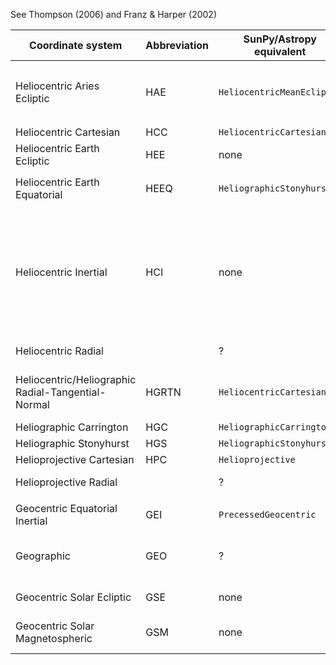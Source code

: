 See Thompson (2006) and Franz & Harper (2002)

| Coordinate system | Abbreviation | SunPy/Astropy equivalent | Notes |
| --- | --- | --- | --- |
| Heliocentric Aries Ecliptic | HAE | `HeliocentricMeanEcliptic` | Use the misleadingly named `HeliocentricTrueEcliptic` if using Astropy version before v3.2 |
| Heliocentric Cartesian | HCC | `HeliocentricCartesian` | |
| Heliocentric Earth Ecliptic | HEE | none | Z=Mean ecliptic north pole, X=Sun-Earth line |
| Heliocentric Earth Equatorial | HEEQ | `HeliographicStonyhurst` | Specify the coordinate using `CartesianRepresentation` |
| Heliocentric Inertial | HCI | none | Z=Solar rotational axis, X=Solar ascending node on ecliptic; Heliocentric of Date (HCD) is the precessed version to the ecliptic of date; similar to the "de-tilted HCRS" frame that is used for internal calculations, but that one is not dynamical |
| Heliocentric Radial | | ? | Equivalent to HCC with a cylindrical representation |
| Heliocentric/Heliographic Radial-Tangential-Normal | HGRTN | `HeliocentricCartesian` | The axes are permuted, with HCC X, Y, Z equivalent respectively to HGRTN Y, Z, X|
| Heliographic Carrington | HGC | `HeliographicCarrington` | |
| Heliographic Stonyhurst | HGS | `HeliographicStonyhurst` | |
| Helioprojective Cartesian | HPC | `Helioprojective` | |
| Helioprojective Radial | | ? | Is to Heliocentric Radial what HPC is to HCC |
| | | |
| Geocentric Equatorial Inertial | GEI | `PrecessedGeocentric` | For Mean GEI, not for True GEI |
| Geographic | GEO | ? | Z=True geographic north pole, X=Intersection of Greenwich meridian and geographic equator |
| Geocentric Solar Ecliptic | GSE | none | Z=Mean ecliptic north pole, X=Earth-Sun line |
| Geocentric Solar Magnetospheric | GSM | none | Z=projection of northern dipole axis on GSE YZ plane, X=Earth–Sun line |